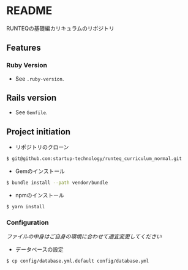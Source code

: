 # README
RUNTEQの基礎編カリキュラムのリポジトリ

## Features

### Ruby Version
- See `.ruby-version`.

## Rails version

- See `Gemfile`.

## Project initiation

- リポジトリのクローン

```bash
$ git@github.com:startup-technology/runteq_curriculum_normal.git
```

- Gemのインストール

```bash
$ bundle install --path vendor/bundle
```

- npmのインストール

```bash
$ yarn install
```

### Configuration

*ファイルの中身はご自身の環境に合わせて適宜変更してください*

- データベースの設定

```bash
$ cp config/database.yml.default config/database.yml
```
